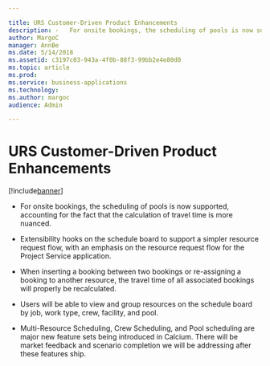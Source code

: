 ```yaml
---

title: URS Customer-Driven Product Enhancements
description: -   For onsite bookings, the scheduling of pools is now supported, accounting     for the fact that the calculation of travel time is more nuanced.
author: MargoC
manager: AnnBe
ms.date: 5/14/2018
ms.assetid: c3197c03-943a-4f0b-88f3-99bb2e4e80d0
ms.topic: article
ms.prod: 
ms.service: business-applications
ms.technology: 
ms.author: margoc
audience: Admin

---
```

#  URS Customer-Driven Product Enhancements


[!include[banner](../../../../includes/banner.md)]

-   For onsite bookings, the scheduling of pools is now supported, accounting
    for the fact that the calculation of travel time is more nuanced.

-   Extensibility hooks on the schedule board to support a simpler resource
    request flow, with an emphasis on the resource request flow for the Project
    Service application.

-   When inserting a booking between two bookings or re-assigning a booking to
    another resource, the travel time of all associated bookings will properly
    be recalculated.

-   Users will be able to view and group resources on the schedule board by job,
    work type, crew, facility, and pool.

-   Multi-Resource Scheduling, Crew Scheduling, and Pool scheduling are major
    new feature sets being introduced in Calcium. There will be market feedback
    and scenario completion we will be addressing after these features ship.
